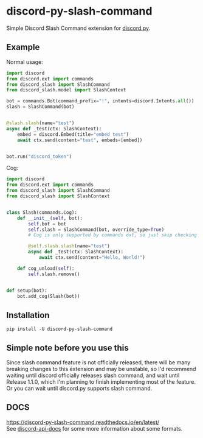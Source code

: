 # discord-py-slash-command
Simple Discord Slash Command extension for [discord.py](https://github.com/Rapptz/discord.py).

## Example
Normal usage:
```py
import discord
from discord.ext import commands
from discord_slash import SlashCommand
from discord_slash.model import SlashContext

bot = commands.Bot(command_prefix="!", intents=discord.Intents.all())
slash = SlashCommand(bot)


@slash.slash(name="test")
async def _test(ctx: SlashContext):
    embed = discord.Embed(title="embed test")
    await ctx.send(content="test", embeds=[embed])


bot.run("discord_token")
```

Cog:
```py
import discord
from discord.ext import commands
from discord_slash import SlashCommand
from discord_slash import SlashContext


class Slash(commands.Cog):
    def __init__(self, bot):
        self.bot = bot
        self.slash = SlashCommand(bot, override_type=True)
        # Cog is only supported by commands ext, so just skip checking type.

        @self.slash.slash(name="test")
        async def _test(ctx: SlashContext):
            await ctx.send(content="Hello, World!")

    def cog_unload(self):
        self.slash.remove()


def setup(bot):
    bot.add_cog(Slash(bot))

```

## Installation
`pip install -U discord-py-slash-command`

## Simple note before you use this
Since slash command feature is not officially released, 
there will be many breaking changes to this extension and may be unstable, 
so I'd recommend waiting until discord officially releases slash command, 
and wait until Release 1.1.0, which I'm planning to finish implementing most of the feature.  
Or you can wait until discord.py supports slash command.

## DOCS
https://discord-py-slash-command.readthedocs.io/en/latest/  
See [discord-api-docs](https://discord.com/developers/docs/interactions/slash-commands) for some more information
about some formats.
